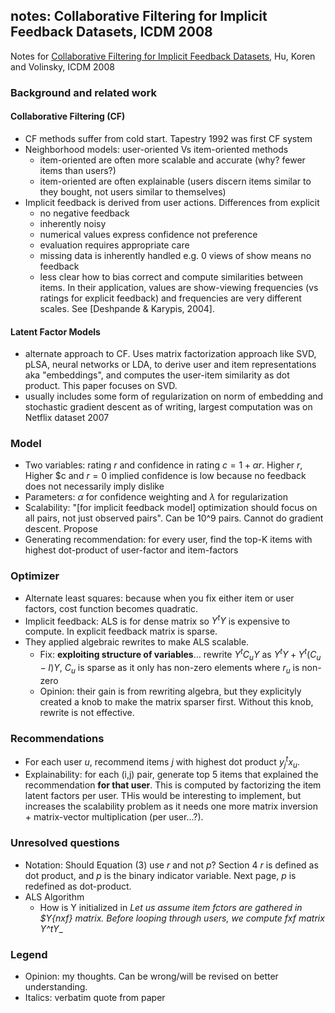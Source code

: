 ## notes: Collaborative Filtering for Implicit Feedback Datasets, ICDM 2008

Notes for [Collaborative Filtering for Implicit Feedback Datasets](http://yifanhu.net/PUB/cf.pdf), Hu, Koren and Volinsky, ICDM 2008

### Background and related work
#### Collaborative Filtering (CF)
* CF methods suffer from cold start. Tapestry 1992 was first CF system
* Neighborhood models: user-oriented Vs item-oriented methods
    * item-oriented are often more scalable and accurate (why? fewer items than users?)
    * item-oriented are often explainable (users discern items similar to they bought, not users similar to themselves)
* Implicit feedback is derived from user actions. Differences from explicit
    * no negative feedback
    * inherently noisy
    * numerical values express confidence not preference
    * evaluation requires appropriate care
    * missing data is inherently handled e.g. 0 views of show means no feedback
    * less clear how to bias correct and compute similarities between items. In their application, values are show-viewing frequencies (vs ratings for explicit feedback) and frequencies are very different scales. See [Deshpande & Karypis, 2004].
    
#### Latent Factor Models
* alternate approach to CF. Uses matrix factorization approach like SVD, pLSA, neural networks or LDA, to derive user and item representations aka "embeddings", and computes the user-item similarity as dot product. This paper focuses on SVD.
* usually includes some form of regularization on norm of embedding and stochastic gradient descent
as of writing, largest computation was on Netflix dataset 2007

### Model
* Two variables: rating $r$ and confidence in rating $c = 1+ \alpha r$. Higher $r$, Higher $c and $r=0$ implied confidence is low because no feedback does not necessarily imply dislike
* Parameters: $\alpha$ for confidence weighting and $\lambda$ for regularization
* Scalability: "[for implicit feedback model] optimization should focus on all pairs, not just observed pairs". Can be 10^9 pairs. Cannot do gradient descent. Propose  
* Generating recommendation: for every user, find the top-K items with highest dot-product of user-factor and item-factors

### Optimizer
* Alternate least squares: because when you fix either item or user factors, cost function becomes quadratic. 
* Implicit feedback: ALS is for dense matrix so $Y^tY$ is expensive to compute. In explicit feedback matrix is sparse.
* They applied algebraic rewrites to make ALS scalable. 
    * Fix: __exploiting structure of variables__... rewrite $Y^tC_uY$ as $Y^tY + Y^t(C_u-I)Y$, $C_u$ is sparse as it only has non-zero elements where $r_u$ is non-zero
    * Opinion: their gain is from rewriting algebra, but they explicityly created a knob to make the matrix sparser first. Without this knob, rewrite is not effective.

### Recommendations
* For each user $u$, recommend items $j$ with highest dot product $y_j^tx_u$. 
* Explainability: for each (i,j) pair, generate top 5 items that explained the recommendation __for that user__. This is computed by factorizing the item latent factors per user. THis would be interesting to implement, but increases the scalability problem as it needs one more matrix inversion + matrix-vector multiplication (per user...?).

### Unresolved questions
* Notation: Should Equation (3) use $r$ and not $p$? Section 4 $r$ is defined as dot product, and $p$ is the binary indicator variable. Next page, $p$ is redefined as dot-product.   
* ALS Algorithm
    * How is Y initialized in __Let us assume item fctors are gathered in $Y_{nxf} matrix. Before looping through users, we compute fxf matrix Y^tY__
        
### Legend
* Opinion: my thoughts. Can be wrong/will be revised on better understanding.
* Italics: verbatim quote from paper
